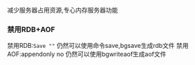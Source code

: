 减少服务器占用资源,专心内存服务器功能
### 禁用RDB+AOF
禁用RDB:`Save ""`
仍然可以使用命令save,bgsave生成rdb文件
禁用AOF:appendonly no
仍然可以使用bgwriteaof生成aof文件
